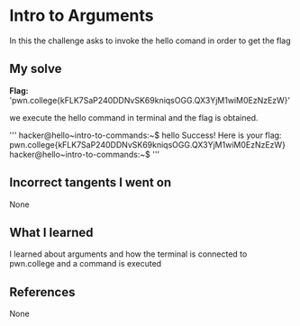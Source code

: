# Intro to Arguments
In this the challenge asks to invoke the hello comand in order to get the flag

## My solve
**Flag:** 'pwn.college{kFLK7SaP240DDNvSK69kniqsOGG.QX3YjM1wiM0EzNzEzW}'

we execute the hello command in terminal and the flag is obtained.

'''
hacker@hello~intro-to-commands:~$ hello
Success! Here is your flag:
pwn.college{kFLK7SaP240DDNvSK69kniqsOGG.QX3YjM1wiM0EzNzEzW}
hacker@hello~intro-to-commands:~$
'''
## Incorrect tangents I went on
None

## What I learned
I learned about arguments and how the terminal is connected to pwn.college and a command is executed

## References 
None
